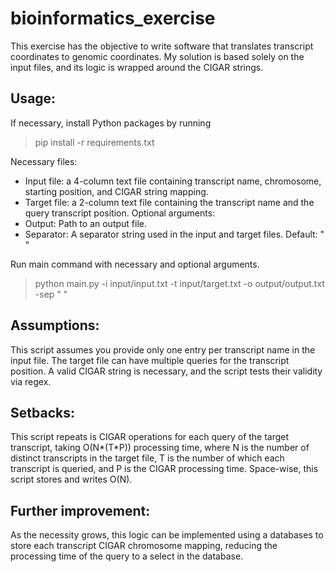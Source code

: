 # bioinformatics_exercise
This exercise has the objective to write software that translates transcript coordinates to genomic coordinates.
My solution is based solely on the input files, and its logic is wrapped around the CIGAR strings.

## Usage:
If necessary, install Python packages by running
> pip install -r requirements.txt

Necessary files:
- Input file: a 4-column text file containing transcript name, chromosome, starting position, and CIGAR string mapping.
- Target file: a 2-column text file containing the transcript name and the query transcript position.
Optional arguments:
- Output: Path to an output file.
- Separator: A separator string used in the input and target files. Default: "    "

Run main command with necessary and optional arguments.
> python main.py -i input/input.txt -t input/target.txt -o output/output.txt -sep "    "

## Assumptions:
This script assumes you provide only one entry per transcript name in the input file.
The target file can have multiple queries for the transcript position.
A valid CIGAR string is necessary, and the script tests their validity via regex.

## Setbacks:
This script repeats is CIGAR operations for each query of the target transcript, taking O(N*(T*P)) processing time, where N is the number of distinct transcripts in the target file, T is the number of which each transcript is queried, and P is the CIGAR processing time.
Space-wise, this script stores and writes O(N).

## Further improvement:
As the necessity grows, this logic can be implemented using a databases to store each transcript CIGAR chromosome mapping, reducing the processing time of the query to a select in the database.